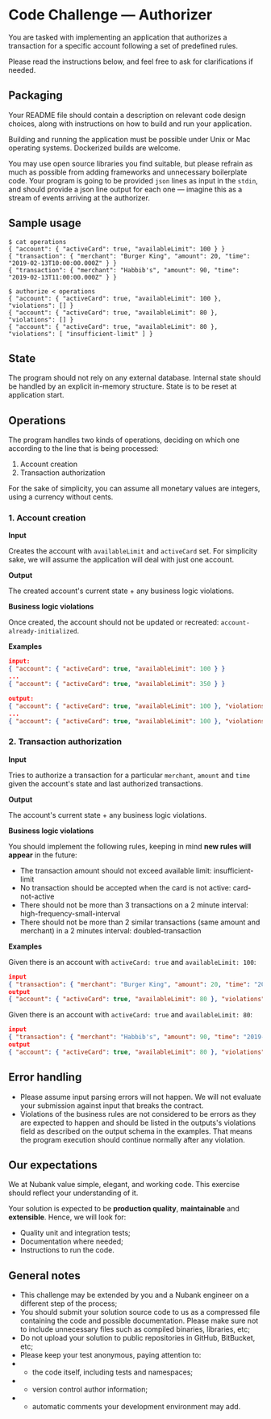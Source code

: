 # Code Challenge — Authorizer

You are tasked with implementing an application that authorizes a
transaction for a specific account following a set of predefined rules.

Please read the instructions below, and feel free to ask for clarifications if needed.

## Packaging

Your README file should contain a description on relevant code design choices,
along with instructions on how to build and run your application.

Building and running the application must be possible under Unix or Mac operating systems.
Dockerized builds are welcome.

You may use open source libraries you find suitable, but please refrain as much as
possible from adding frameworks and unnecessary boilerplate code.
Your program is going to be provided `json` lines as input in the `stdin`, and should provide a
json line output for each one — imagine this as a stream of events arriving at the authorizer.

## Sample usage

```
$ cat operations
{ "account": { "activeCard": true, "availableLimit": 100 } }
{ "transaction": { "merchant": "Burger King", "amount": 20, "time": "2019-02-13T10:00:00.000Z" } }
{ "transaction": { "merchant": "Habbib's", "amount": 90, "time": "2019-02-13T11:00:00.000Z" } }

$ authorize < operations
{ "account": { "activeCard": true, "availableLimit": 100 }, "violations": [] }
{ "account": { "activeCard": true, "availableLimit": 80 }, "violations": [] }
{ "account": { "activeCard": true, "availableLimit": 80 }, "violations": [ "insufficient-limit" ] }
```

## State

The program should not rely on any external database. Internal state should be handled by an
explicit in-memory structure. State is to be reset at application start.

## Operations

The program handles two kinds of operations, deciding on which one according
to the line that is being processed: 
1. Account creation 
2. Transaction authorization
 
For the sake of simplicity, you can assume all monetary values are integers, using a currency without cents. 

### 1. Account creation

**Input**

Creates the account with `availableLimit` and `activeCard` set.
For simplicity sake, we will assume the application will deal with just one account.

**Output**

The created account's current state + any business logic violations.

**Business logic violations**

Once created, the account should not be updated or recreated: `account-already-initialized`.

**Examples**

```json
input:
{ "account": { "activeCard": true, "availableLimit": 100 } }
...
{ "account": { "activeCard": true, "availableLimit": 350 } }

output:
{ "account": { "activeCard": true, "availableLimit": 100 }, "violations": [] }
...
{ "account": { "activeCard": true, "availableLimit": 100 }, "violations": [ "account-already initialized" ] }
```

### 2. Transaction authorization 

**Input**

Tries to authorize a transaction for a particular `merchant`, `amount` and `time`
given the account's state and last authorized transactions.

**Output**

The account's current state + any business logic violations.

**Business logic violations**

You should implement the following rules, keeping in mind **new rules will appear** in the future:
- The transaction amount should not exceed available limit: insufficient-limit
- No transaction should be accepted when the card is not active: card-not-active
- There should not be more than 3 transactions on a 2 minute interval: high-frequency-small-interval
- There should not be more than 2 similar transactions (same amount and merchant) in a 2 minutes interval: doubled-transaction

**Examples**

Given there is an account with `activeCard: true` and `availableLimit: 100`:

```json
input
{ "transaction": { "merchant": "Burger King", "amount": 20, "time": "2019-02-13T10:00:00.000Z" } }
output 
{ "account": { "activeCard": true, "availableLimit": 80 }, "violations": [] }
```

Given there is an account with `activeCard: true` and `availableLimit: 80`:

```json
input
{ "transaction": { "merchant": "Habbib's", "amount": 90, "time": "2019-02-13T11:00:00.000Z" } }
output 
{ "account": { "activeCard": true, "availableLimit": 80 }, "violations": [ "insufficient-limit" ] }
```

## Error handling

- Please assume input parsing errors will not happen. We will not evaluate your submission against input that breaks the contract.
- Violations of the business rules are not considered to be errors as they are expected to happen and should be listed in the outputs's violations field as described on the output schema in the examples. That means the program execution should continue normally after any violation.

## Our expectations

We at Nubank value simple, elegant, and working code. This exercise should reflect your understanding of it.

Your solution is expected to be **production quality**, **maintainable** and **extensible**. Hence, we will look for:
- Quality unit and integration tests;
- Documentation where needed;
- Instructions to run the code.

## General notes

- This challenge may be extended by you and a Nubank engineer on a different step of the process;
- You should submit your solution source code to us as a compressed file containing the code and possible documentation.
Please make sure not to include unnecessary files such as compiled binaries, libraries, etc;
- Do not upload your solution to public repositories in GitHub, BitBucket, etc;
- Please keep your test anonymous, paying attention to:
- - the code itself, including tests and namespaces;
- - version control author information;
- - automatic comments your development environment may add.
